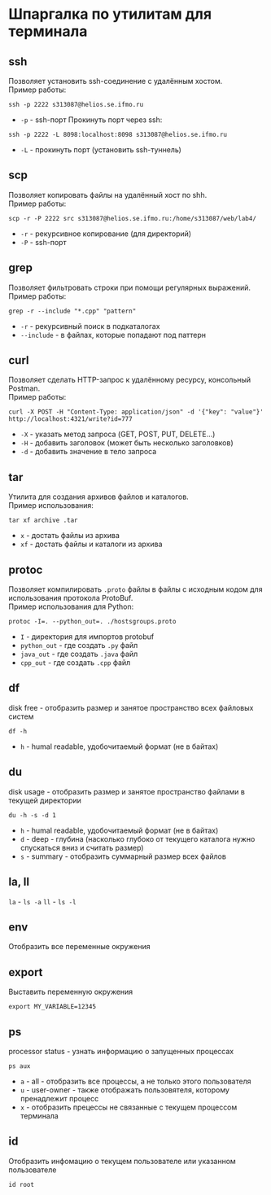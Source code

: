 # Шпаргалка по утилитам для терминала

## ssh
Позволяет установить ssh-соединение с удалённым хостом.
<br>
Пример работы:
```shell
ssh -p 2222 s313087@helios.se.ifmo.ru
```
- `-p` - ssh-порт
Прокинуть порт через ssh:
```shell
ssh -p 2222 -L 8098:localhost:8098 s313087@helios.se.ifmo.ru
```
- `-L` - прокинуть порт (установить ssh-туннель)

## scp
Позволяет копировать файлы на удалённый хост по shh.
<br>
Пример работы:
```shell
scp -r -P 2222 src s313087@helios.se.ifmo.ru:/home/s313087/web/lab4/
```
- `-r` - рекурсивное копирование (для директорий)
- `-P` - ssh-порт

## grep
Позволяет фильтровать строки при помощи регулярных выражений.
<br>
Пример работы:
```shell
grep -r --include "*.cpp" "pattern"
```
- `-r` - рекурсивный поиск в подкаталогах
- `--include` - в файлах, которые попадают под паттерн

## curl
Позволяет сделать HTTP-запрос к удалённому ресурсу, консольный Postman.
<br>
Пример работы:
```shell
curl -X POST -H "Content-Type: application/json" -d '{"key": "value"}' http://localhost:4321/write?id=777
```
- `-X` - указать метод запроса (GET, POST, PUT, DELETE...)
- `-H` - добавить заголовок (может быть несколько заголовков)
- `-d` - добавить значение в тело запроса

## tar
Утилита для создания архивов файлов и каталогов.
<br>
Пример использования:
```shell
tar xf archive .tar
```
- `x` - достать файлы из архива
- `xf` - достать файлы и каталоги из архива

## protoc
Позволяет компилировать `.proto` файлы в файлы с исходным кодом для использования протокола ProtoBuf.
<br>
Пример использования для Python:
```shell
protoc -I=. --python_out=. ./hostsgroups.proto
```
- `I` - директория для импортов protobuf
- `python_out` - где создать `.py` файл
- `java_out` - где создать `.java` файл
- `cpp_out` - где создать `.cpp` файл

## df
disk free - отобразить размер и занятое пространство всех файловых систем
```
df -h
```
- `h` - humal readable, удобочитаемый формат (не в байтах)

## du
disk usage - отобразить размер и занятое пространство файлами в текущей директории
```
du -h -s -d 1
```
- `h` - humal readable, удобочитаемый формат (не в байтах)
- `d` - deep - глубина (насколько глубоко от текущего каталога нужно спускаться вниз и считать размер)
- `s` - summary - отобразить суммарный размер всех файлов


## la, ll
`la` - `ls -a`
`ll` - `ls -l`


## env
Отобразить все переменные окружения


## export
Выставить переменную окружения
```shell
export MY_VARIABLE=12345
```


## ps
processor status - узнать информацию о запущенных процессах
```
ps aux
```
- `a` - all - отобразить все процессы, а не только этого пользователя
- `u` - user-owner - также отображать пользовятеля, которому пренадлежит процесс
- `x` - отобразить прецессы не связанные с текущем процессом терминала



## id
Отобразить инфомацию о текущем пользователе или указанном пользователе
```
id root
```

